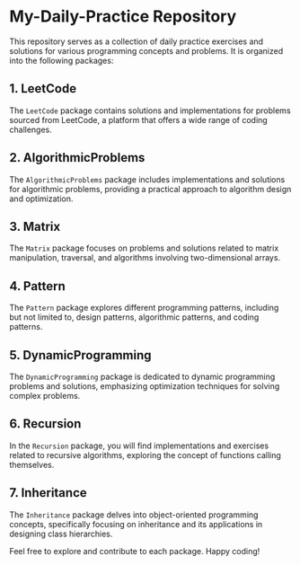 # My-Daily-Practice Repository

This repository serves as a collection of daily practice exercises and solutions for various programming concepts and problems. It is organized into the following packages:

## 1. LeetCode

The `LeetCode` package contains solutions and implementations for problems sourced from LeetCode, a platform that offers a wide range of coding challenges.

## 2. AlgorithmicProblems

The `AlgorithmicProblems` package includes implementations and solutions for algorithmic problems, providing a practical approach to algorithm design and optimization.

## 3. Matrix

The `Matrix` package focuses on problems and solutions related to matrix manipulation, traversal, and algorithms involving two-dimensional arrays.

## 4. Pattern

The `Pattern` package explores different programming patterns, including but not limited to, design patterns, algorithmic patterns, and coding patterns.

## 5. DynamicProgramming

The `DynamicProgramming` package is dedicated to dynamic programming problems and solutions, emphasizing optimization techniques for solving complex problems.

## 6. Recursion

In the `Recursion` package, you will find implementations and exercises related to recursive algorithms, exploring the concept of functions calling themselves.

## 7. Inheritance

The `Inheritance` package delves into object-oriented programming concepts, specifically focusing on inheritance and its applications in designing class hierarchies.

Feel free to explore and contribute to each package. Happy coding!
